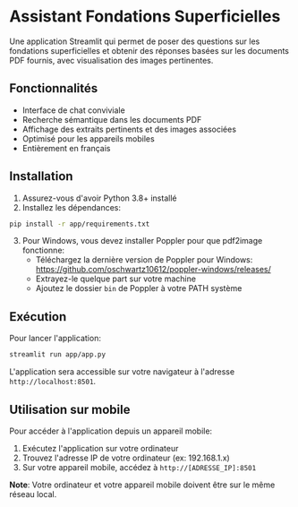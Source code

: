 # Assistant Fondations Superficielles

Une application Streamlit qui permet de poser des questions sur les fondations superficielles et obtenir des réponses basées sur les documents PDF fournis, avec visualisation des images pertinentes.

## Fonctionnalités

- Interface de chat conviviale
- Recherche sémantique dans les documents PDF
- Affichage des extraits pertinents et des images associées
- Optimisé pour les appareils mobiles
- Entièrement en français

## Installation

1. Assurez-vous d'avoir Python 3.8+ installé
2. Installez les dépendances:

```bash
pip install -r app/requirements.txt
```

3. Pour Windows, vous devez installer Poppler pour que pdf2image fonctionne:
   - Téléchargez la dernière version de Poppler pour Windows: https://github.com/oschwartz10612/poppler-windows/releases/
   - Extrayez-le quelque part sur votre machine
   - Ajoutez le dossier `bin` de Poppler à votre PATH système

## Exécution

Pour lancer l'application:

```bash
streamlit run app/app.py
```

L'application sera accessible sur votre navigateur à l'adresse `http://localhost:8501`.

## Utilisation sur mobile

Pour accéder à l'application depuis un appareil mobile:
1. Exécutez l'application sur votre ordinateur
2. Trouvez l'adresse IP de votre ordinateur (ex: 192.168.1.x)
3. Sur votre appareil mobile, accédez à `http://[ADRESSE_IP]:8501`

**Note**: Votre ordinateur et votre appareil mobile doivent être sur le même réseau local.